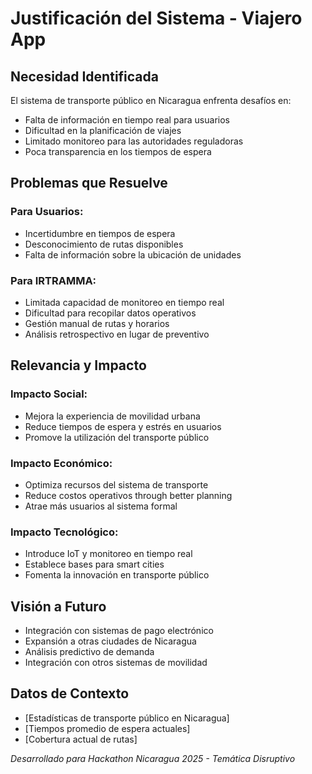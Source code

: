 # Justificación del Sistema - Viajero App

## Necesidad Identificada
El sistema de transporte público en Nicaragua enfrenta desafíos en:
- Falta de información en tiempo real para usuarios
- Dificultad en la planificación de viajes
- Limitado monitoreo para las autoridades reguladoras
- Poca transparencia en los tiempos de espera

## Problemas que Resuelve
### Para Usuarios:
- Incertidumbre en tiempos de espera
- Desconocimiento de rutas disponibles
- Falta de información sobre la ubicación de unidades

### Para IRTRAMMA:
- Limitada capacidad de monitoreo en tiempo real
- Dificultad para recopilar datos operativos
- Gestión manual de rutas y horarios
- Análisis retrospectivo en lugar de preventivo

## Relevancia y Impacto
### Impacto Social:
- Mejora la experiencia de movilidad urbana
- Reduce tiempos de espera y estrés en usuarios
- Promove la utilización del transporte público

### Impacto Económico:
- Optimiza recursos del sistema de transporte
- Reduce costos operativos through better planning
- Atrae más usuarios al sistema formal

### Impacto Tecnológico:
- Introduce IoT y monitoreo en tiempo real
- Establece bases para smart cities
- Fomenta la innovación en transporte público

## Visión a Futuro
- Integración con sistemas de pago electrónico
- Expansión a otras ciudades de Nicaragua
- Análisis predictivo de demanda
- Integración con otros sistemas de movilidad

## Datos de Contexto
- [Estadísticas de transporte público en Nicaragua]
- [Tiempos promedio de espera actuales]
- [Cobertura actual de rutas]

*Desarrollado para Hackathon Nicaragua 2025 - Temática Disruptivo*